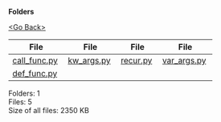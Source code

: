 **Folders**

[&lt;Go Back&gt;](../right.html)

<table><thead><tr class="header"><th><strong>File</strong></th><th><strong>File</strong></th><th><strong>File</strong></th><th><strong>File</strong></th></tr></thead><tbody><tr class="odd"><td><a href="call_func.py">call_func.py</a> </td><td><a href="kw_args.py">kw_args.py</a> </td><td><a href="recur.py">recur.py</a> </td><td><a href="var_args.py">var_args.py</a> </td></tr><tr class="even"><td><a href="def_func.py">def_func.py</a> </td><td></td><td></td><td></td></tr></tbody></table>

Folders: 1  
Files: 5  
Size of all files: 2350 KB
